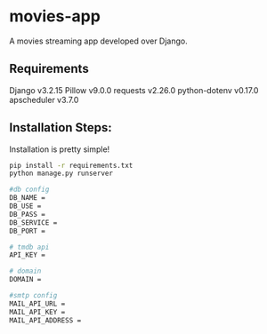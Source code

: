 # movies-app
A movies streaming app developed over Django.  

## Requirements

Django v3.2.15
Pillow v9.0.0
requests v2.26.0
python-dotenv v0.17.0
apscheduler v3.7.0
  
## Installation Steps:
  
Installation is pretty simple!  
  
```bash  
pip install -r requirements.txt  
python manage.py runserver
```

```bash  
#db config
DB_NAME =
DB_USE =
DB_PASS = 
DB_SERVICE =
DB_PORT = 

# tmdb api
API_KEY = 

# domain
DOMAIN = 

#smtp config
MAIL_API_URL = 
MAIL_API_KEY = 
MAIL_API_ADDRESS = 
```
